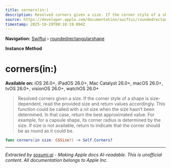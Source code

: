```yaml
---
title: corners(in:)
description: Resolved corners given a size. If the corner style of a shape is size-dependent, read the provided size and return values accordingly. This function could be called with a nil size when the size hasn’t been determined. In that case, return the best approximated value. For example, for a capsule shape, its corner radius is determined by the size. If size is not available, return  to indicate that the corner should be as round as it could be.
source: https://developer.apple.com/documentation/swiftui/roundedrectangularshape/corners(in:)
timestamp: 2025-10-29T00:10:19.094Z
---
```


**Navigation:** [Swiftui](/documentation/swiftui) › [roundedrectangularshape](/documentation/swiftui/roundedrectangularshape)

**Instance Method**

# corners(in:)

**Available on:** iOS 26.0+, iPadOS 26.0+, Mac Catalyst 26.0+, macOS 26.0+, tvOS 26.0+, visionOS 26.0+, watchOS 26.0+

> Resolved corners given a size. If the corner style of a shape is size-dependent, read the provided size and return values accordingly. This function could be called with a nil size when the size hasn’t been determined. In that case, return the best approximated value. For example, for a capsule shape, its corner radius is determined by the size. If size is not available, return  to indicate that the corner should be as round as it could be.

```swift
func corners(in size: CGSize?) -> Self.Corners?
```

---

*Extracted by [sosumi.ai](https://sosumi.ai) - Making Apple docs AI-readable.*
*This is unofficial content. All documentation belongs to Apple Inc.*
